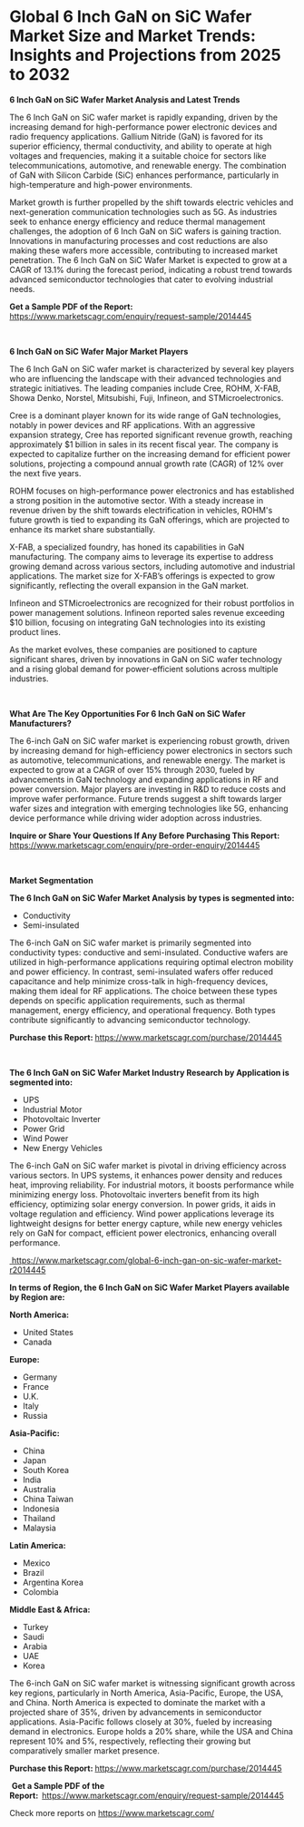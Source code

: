 <p><h1>Global 6 Inch GaN on SiC Wafer Market Size and Market Trends: Insights and Projections from 2025 to 2032</h1></p><p><strong>6 Inch GaN on SiC Wafer Market Analysis and Latest Trends</strong></p>
<p><p>The 6 Inch GaN on SiC wafer market is rapidly expanding, driven by the increasing demand for high-performance power electronic devices and radio frequency applications. Gallium Nitride (GaN) is favored for its superior efficiency, thermal conductivity, and ability to operate at high voltages and frequencies, making it a suitable choice for sectors like telecommunications, automotive, and renewable energy. The combination of GaN with Silicon Carbide (SiC) enhances performance, particularly in high-temperature and high-power environments.</p><p>Market growth is further propelled by the shift towards electric vehicles and next-generation communication technologies such as 5G. As industries seek to enhance energy efficiency and reduce thermal management challenges, the adoption of 6 Inch GaN on SiC wafers is gaining traction. Innovations in manufacturing processes and cost reductions are also making these wafers more accessible, contributing to increased market penetration. The 6 Inch GaN on SiC Wafer Market is expected to grow at a CAGR of 13.1% during the forecast period, indicating a robust trend towards advanced semiconductor technologies that cater to evolving industrial needs.</p></p>
<p><strong>Get a Sample PDF of the Report:&nbsp;</strong> <a href="https://www.marketscagr.com/enquiry/request-sample/2014445?utm_campaign=1944&utm_medium=2&utm_source=Github&utm_content=ia&utm_term=17012025&utm_id=6-inch-gan-on-sic-wafer">https://www.marketscagr.com/enquiry/request-sample/2014445</a></p>
<p>&nbsp;</p>
<p><strong>6 Inch GaN on SiC Wafer Major Market Players</strong></p>
<p><p>The 6 Inch GaN on SiC wafer market is characterized by several key players who are influencing the landscape with their advanced technologies and strategic initiatives. The leading companies include Cree, ROHM, X-FAB, Showa Denko, Norstel, Mitsubishi, Fuji, Infineon, and STMicroelectronics.</p><p>Cree is a dominant player known for its wide range of GaN technologies, notably in power devices and RF applications. With an aggressive expansion strategy, Cree has reported significant revenue growth, reaching approximately $1 billion in sales in its recent fiscal year. The company is expected to capitalize further on the increasing demand for efficient power solutions, projecting a compound annual growth rate (CAGR) of 12% over the next five years.</p><p>ROHM focuses on high-performance power electronics and has established a strong position in the automotive sector. With a steady increase in revenue driven by the shift towards electrification in vehicles, ROHM's future growth is tied to expanding its GaN offerings, which are projected to enhance its market share substantially.</p><p>X-FAB, a specialized foundry, has honed its capabilities in GaN manufacturing. The company aims to leverage its expertise to address growing demand across various sectors, including automotive and industrial applications. The market size for X-FAB’s offerings is expected to grow significantly, reflecting the overall expansion in the GaN market.</p><p>Infineon and STMicroelectronics are recognized for their robust portfolios in power management solutions. Infineon reported sales revenue exceeding $10 billion, focusing on integrating GaN technologies into its existing product lines.</p><p>As the market evolves, these companies are positioned to capture significant shares, driven by innovations in GaN on SiC wafer technology and a rising global demand for power-efficient solutions across multiple industries.</p></p>
<p>&nbsp;</p>
<p><strong>What Are The Key Opportunities For 6 Inch GaN on SiC Wafer Manufacturers?</strong></p>
<p><p>The 6-inch GaN on SiC wafer market is experiencing robust growth, driven by increasing demand for high-efficiency power electronics in sectors such as automotive, telecommunications, and renewable energy. The market is expected to grow at a CAGR of over 15% through 2030, fueled by advancements in GaN technology and expanding applications in RF and power conversion. Major players are investing in R&D to reduce costs and improve wafer performance. Future trends suggest a shift towards larger wafer sizes and integration with emerging technologies like 5G, enhancing device performance while driving wider adoption across industries.</p></p>
<p><strong>Inquire or Share Your Questions If Any Before Purchasing This Report:</strong> <a href="https://www.marketscagr.com/enquiry/pre-order-enquiry/2014445?utm_campaign=1944&utm_medium=2&utm_source=Github&utm_content=ia&utm_term=17012025&utm_id=6-inch-gan-on-sic-wafer">https://www.marketscagr.com/enquiry/pre-order-enquiry/2014445</a></p>
<p>&nbsp;</p>
<p><strong>Market Segmentation</strong></p>
<p><strong>The 6 Inch GaN on SiC Wafer Market Analysis by types is segmented into:</strong></p>
<p><ul><li>Conductivity</li><li>Semi-insulated</li></ul></p>
<p><p>The 6-inch GaN on SiC wafer market is primarily segmented into conductivity types: conductive and semi-insulated. Conductive wafers are utilized in high-performance applications requiring optimal electron mobility and power efficiency. In contrast, semi-insulated wafers offer reduced capacitance and help minimize cross-talk in high-frequency devices, making them ideal for RF applications. The choice between these types depends on specific application requirements, such as thermal management, energy efficiency, and operational frequency. Both types contribute significantly to advancing semiconductor technology.</p></p>
<p><strong>Purchase this Report:&nbsp;</strong><a href="https://www.marketscagr.com/purchase/2014445?utm_campaign=1944&utm_medium=2&utm_source=Github&utm_content=ia&utm_term=17012025&utm_id=6-inch-gan-on-sic-wafer">https://www.marketscagr.com/purchase/2014445</a></p>
<p>&nbsp;</p>
<p><strong>The 6 Inch GaN on SiC Wafer Market Industry Research by Application is segmented into:</strong></p>
<p><ul><li>UPS</li><li>Industrial Motor</li><li>Photovoltaic Inverter</li><li>Power Grid</li><li>Wind Power</li><li>New Energy Vehicles</li></ul></p>
<p><p>The 6-inch GaN on SiC wafer market is pivotal in driving efficiency across various sectors. In UPS systems, it enhances power density and reduces heat, improving reliability. For industrial motors, it boosts performance while minimizing energy loss. Photovoltaic inverters benefit from its high efficiency, optimizing solar energy conversion. In power grids, it aids in voltage regulation and efficiency. Wind power applications leverage its lightweight designs for better energy capture, while new energy vehicles rely on GaN for compact, efficient power electronics, enhancing overall performance.</p></p>
<p><a href="https://www.marketscagr.com/global-6-inch-gan-on-sic-wafer-market-r2014445?utm_campaign=1944&utm_medium=2&utm_source=Github&utm_content=ia&utm_term=17012025&utm_id=6-inch-gan-on-sic-wafer">&nbsp;https://www.marketscagr.com/global-6-inch-gan-on-sic-wafer-market-r2014445</a></p>
<p><strong>In terms of Region, the 6 Inch GaN on SiC Wafer Market Players available by Region are:</strong></p>
<p>
    <p> <strong> North America: </strong>
        <ul>
            <li>United States</li>
            <li>Canada</li>
        </ul>
        </p> 
    <p> <strong> Europe: </strong>
        <ul>
            <li>Germany</li>
            <li>France</li>
            <li>U.K.</li>
            <li>Italy</li>
            <li>Russia</li>
        </ul>
        </p> 
    <p> <strong> Asia-Pacific: </strong>
        <ul>
            <li>China</li>
            <li>Japan</li>
            <li>South Korea</li>
            <li>India</li>
            <li>Australia</li>
            <li>China Taiwan</li>
            <li>Indonesia</li>
            <li>Thailand</li>
            <li>Malaysia</li>
        </ul>
        </p> 
    <p> <strong> Latin America: </strong>
        <ul>
            <li>Mexico</li>
            <li>Brazil</li>
            <li>Argentina Korea</li>
            <li>Colombia</li>
        </ul>
        </p> 
    <p> <strong> Middle East & Africa: </strong>
        <ul>
            <li>Turkey</li>
            <li>Saudi</li>
            <li>Arabia</li>
            <li>UAE</li>
            <li>Korea</li>
        </ul>
    </p>
    </p>
<p><p>The 6-inch GaN on SiC wafer market is witnessing significant growth across key regions, particularly in North America, Asia-Pacific, Europe, the USA, and China. North America is expected to dominate the market with a projected share of 35%, driven by advancements in semiconductor applications. Asia-Pacific follows closely at 30%, fueled by increasing demand in electronics. Europe holds a 20% share, while the USA and China represent 10% and 5%, respectively, reflecting their growing but comparatively smaller market presence.</p></p>
<p><strong>Purchase this Report: </strong><a href="https://www.marketscagr.com/purchase/2014445?utm_campaign=1944&utm_medium=2&utm_source=Github&utm_content=ia&utm_term=17012025&utm_id=6-inch-gan-on-sic-wafer">https://www.marketscagr.com/purchase/2014445</a></p>
<p>&nbsp;<strong>Get a Sample PDF of the Report:&nbsp;&nbsp;</strong><a href="https://www.marketscagr.com/enquiry/request-sample/2014445?utm_campaign=1944&utm_medium=2&utm_source=Github&utm_content=ia&utm_term=17012025&utm_id=6-inch-gan-on-sic-wafer">https://www.marketscagr.com/enquiry/request-sample/2014445</a></p>
<p><strong></strong></p>
<p>Check more reports on <a href="https://www.marketscagr.com/?utm_campaign=1944&utm_medium=2&utm_source=Github&utm_content=ia&utm_term=17012025&utm_id=6-inch-gan-on-sic-wafer">https://www.marketscagr.com/</a></p>